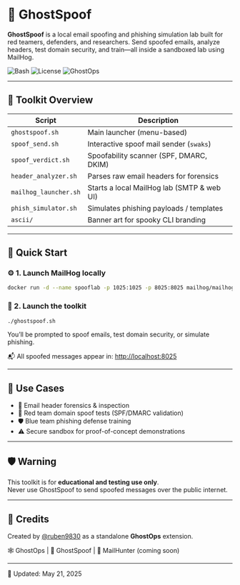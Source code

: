 # 👻 GhostSpoof

**GhostSpoof** is a local email spoofing and phishing simulation lab built for red teamers, defenders, and researchers. Send spoofed emails, analyze headers, test domain security, and train—all inside a sandboxed lab using MailHog.

![Bash](https://img.shields.io/badge/Bash-CLI-blue)
![License](https://img.shields.io/badge/License-MIT-green)
![GhostOps](https://img.shields.io/badge/GhostOps-Addon-lightgrey)

---

## 🧰 Toolkit Overview

| Script | Description |
|--------|-------------|
| `ghostspoof.sh`        | Main launcher (menu-based) |
| `spoof_send.sh`        | Interactive spoof mail sender (`swaks`) |
| `spoof_verdict.sh`     | Spoofability scanner (SPF, DMARC, DKIM) |
| `header_analyzer.sh`   | Parses raw email headers for forensics |
| `mailhog_launcher.sh`  | Starts a local MailHog lab (SMTP & web UI) |
| `phish_simulator.sh`   | Simulates phishing payloads / templates |
| `ascii/`               | Banner art for spooky CLI branding |

---

## 🚀 Quick Start

### ⚙️ 1. Launch MailHog locally
```bash
docker run -d --name spooflab -p 1025:1025 -p 8025:8025 mailhog/mailhog
```

### 👻 2. Launch the toolkit
```bash
./ghostspoof.sh
```

You’ll be prompted to spoof emails, test domain security, or simulate phishing.

📬 All spoofed messages appear in: [http://localhost:8025](http://localhost:8025)

---

## 🔬 Use Cases

- 🔎 Email header forensics & inspection
- 🧪 Red team domain spoof tests (SPF/DMARC validation)
- 🛡️ Blue team phishing defense training
- ⚠️ Secure sandbox for proof-of-concept demonstrations

---

## 🛡️ Warning

This toolkit is for **educational and testing use only**.  
Never use GhostSpoof to send spoofed messages over the public internet.

---

## 🧠 Credits

Created by [@ruben9830](https://github.com/ruben9830) as a standalone **GhostOps** extension.

🕸️ GhostOps | 🧪 GhostSpoof | 🎯 MailHunter (coming soon)

---

📅 Updated: May 21, 2025
